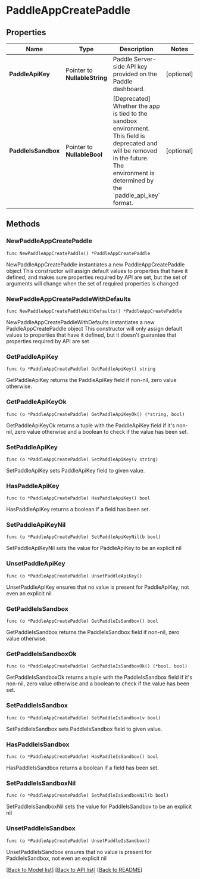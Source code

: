 # PaddleAppCreatePaddle

## Properties

Name | Type | Description | Notes
------------ | ------------- | ------------- | -------------
**PaddleApiKey** | Pointer to **NullableString** | Paddle Server-side API key provided on the Paddle dashboard. | [optional] 
**PaddleIsSandbox** | Pointer to **NullableBool** | [Deprecated] Whether the app is tied to the sandbox environment. This field is deprecated and will be removed in the future. The environment is determined by the &#x60;paddle_api_key&#x60; format.  | [optional] 

## Methods

### NewPaddleAppCreatePaddle

`func NewPaddleAppCreatePaddle() *PaddleAppCreatePaddle`

NewPaddleAppCreatePaddle instantiates a new PaddleAppCreatePaddle object
This constructor will assign default values to properties that have it defined,
and makes sure properties required by API are set, but the set of arguments
will change when the set of required properties is changed

### NewPaddleAppCreatePaddleWithDefaults

`func NewPaddleAppCreatePaddleWithDefaults() *PaddleAppCreatePaddle`

NewPaddleAppCreatePaddleWithDefaults instantiates a new PaddleAppCreatePaddle object
This constructor will only assign default values to properties that have it defined,
but it doesn't guarantee that properties required by API are set

### GetPaddleApiKey

`func (o *PaddleAppCreatePaddle) GetPaddleApiKey() string`

GetPaddleApiKey returns the PaddleApiKey field if non-nil, zero value otherwise.

### GetPaddleApiKeyOk

`func (o *PaddleAppCreatePaddle) GetPaddleApiKeyOk() (*string, bool)`

GetPaddleApiKeyOk returns a tuple with the PaddleApiKey field if it's non-nil, zero value otherwise
and a boolean to check if the value has been set.

### SetPaddleApiKey

`func (o *PaddleAppCreatePaddle) SetPaddleApiKey(v string)`

SetPaddleApiKey sets PaddleApiKey field to given value.

### HasPaddleApiKey

`func (o *PaddleAppCreatePaddle) HasPaddleApiKey() bool`

HasPaddleApiKey returns a boolean if a field has been set.

### SetPaddleApiKeyNil

`func (o *PaddleAppCreatePaddle) SetPaddleApiKeyNil(b bool)`

 SetPaddleApiKeyNil sets the value for PaddleApiKey to be an explicit nil

### UnsetPaddleApiKey
`func (o *PaddleAppCreatePaddle) UnsetPaddleApiKey()`

UnsetPaddleApiKey ensures that no value is present for PaddleApiKey, not even an explicit nil
### GetPaddleIsSandbox

`func (o *PaddleAppCreatePaddle) GetPaddleIsSandbox() bool`

GetPaddleIsSandbox returns the PaddleIsSandbox field if non-nil, zero value otherwise.

### GetPaddleIsSandboxOk

`func (o *PaddleAppCreatePaddle) GetPaddleIsSandboxOk() (*bool, bool)`

GetPaddleIsSandboxOk returns a tuple with the PaddleIsSandbox field if it's non-nil, zero value otherwise
and a boolean to check if the value has been set.

### SetPaddleIsSandbox

`func (o *PaddleAppCreatePaddle) SetPaddleIsSandbox(v bool)`

SetPaddleIsSandbox sets PaddleIsSandbox field to given value.

### HasPaddleIsSandbox

`func (o *PaddleAppCreatePaddle) HasPaddleIsSandbox() bool`

HasPaddleIsSandbox returns a boolean if a field has been set.

### SetPaddleIsSandboxNil

`func (o *PaddleAppCreatePaddle) SetPaddleIsSandboxNil(b bool)`

 SetPaddleIsSandboxNil sets the value for PaddleIsSandbox to be an explicit nil

### UnsetPaddleIsSandbox
`func (o *PaddleAppCreatePaddle) UnsetPaddleIsSandbox()`

UnsetPaddleIsSandbox ensures that no value is present for PaddleIsSandbox, not even an explicit nil

[[Back to Model list]](../README.md#documentation-for-models) [[Back to API list]](../README.md#documentation-for-api-endpoints) [[Back to README]](../README.md)


